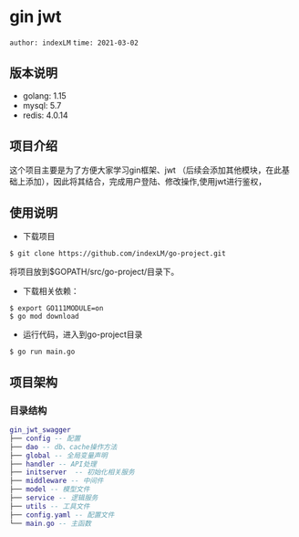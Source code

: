 # gin jwt
`author: indexLM`
`time: 2021-03-02`

## 版本说明
- golang: 1.15
- mysql: 5.7
- redis: 4.0.14
## 项目介绍

这个项目主要是为了方便大家学习gin框架、jwt （后续会添加其他模块，在此基础上添加），因此将其结合，完成用户登陆、修改操作,使用jwt进行鉴权，

## 使用说明
- 下载项目
```shell
$ git clone https://github.com/indexLM/go-project.git
```
将项目放到$GOPATH/src/go-project/目录下。
- 下载相关依赖：
```shell
$ export GO111MODULE=on
$ go mod download
```
- 运行代码，进入到go-project目录
```shell
$ go run main.go
```

## 项目架构

### 目录结构

```lua
gin_jwt_swagger
├── config -- 配置
├── dao -- db、cache操作方法
├── global -- 全局变量声明
├── handler -- API处理
├── initserver  -- 初始化相关服务
├── middleware -- 中间件
├── model -- 模型文件
├── service -- 逻辑服务
├── utils -- 工具文件
├── config.yaml -- 配置文件
└── main.go -- 主函数
```
